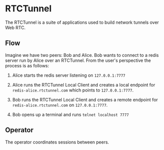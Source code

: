# RTCTunnel

The RTCTunnel is a suite of applications used to build network tunnels over Web RTC.

## Flow

Imagine we have two peers: Bob and Alice. Bob wants to connect to a redis server run by Alice over an RTCTunnel. From the user's perspective the process is as follows:

1. Alice starts the redis server listening on `127.0.0.1:7777`

1. Alice runs the RTCTunnel Local Client and creates a local endpoint for `redis-alice.rtctunnel.com` which points to `127.0.0.1:7777`.

1. Bob runs the RTCTunnel Local Client and creates a remote endpoint for `redis-alice.rtctunnel.com` on `127.0.0.1:7777`.

1. Bob opens up a terminal and runs `telnet localhost 7777`

## Operator

The operator coordinates sessions between peers.
